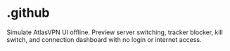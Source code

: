 # .github
Simulate AtlasVPN UI offline. Preview server switching, tracker blocker, kill switch, and connection dashboard with no login or internet access.
